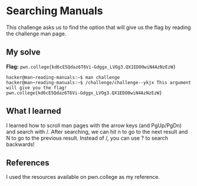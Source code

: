 # Searching Manuals
This challenge asks us to find the option that will give us the flag by reading the challenge man page.

## My solve
**Flag:** `pwn.college{kd6cE5Qdaz6T6Vi-Gdggx_LVOg3.QX1EDO0wiN4AzNzEzW}`

```
hacker@man~reading-manuals:~$ man challenge
hacker@man~reading-manuals:~$ /challenge/challenge--ykjx This argument will give you the flag!
pwn.college{kd6cE5Qdaz6T6Vi-Gdggx_LVOg3.QX1EDO0wiN4AzNzEzW}
```

## What I learned
I learned how to scroll man pages with the arrow keys (and PgUp/PgDn) and search with /.
After searching, we can hit n to go to the next result and N to go to the previous result. Instead of /, you can use ? to search backwards!


## References 
I used the resources available on pwn.college as my reference.
